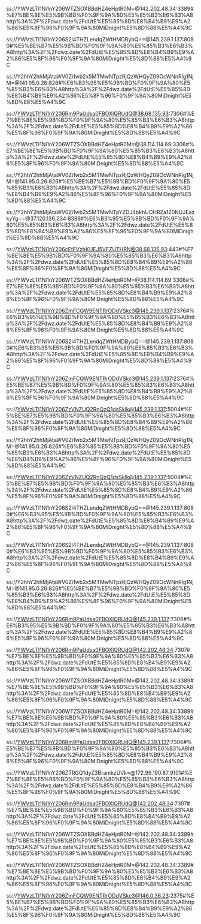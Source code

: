 ss://YWVzLTI1Ni1nY206WTZSOXBBdHZ4eHptR0M=@142.202.48.34:3389#%E7%BE%8E%E5%9B%BD%F0%9F%9A%80%E5%85%B3%E6%B3%A8http%3A%2F%2Fdwz.date%2FdUtE%E5%85%8D%E8%B4%B9%E9%A2%86%E5%8F%96%F0%9F%9A%80MiDnight%E5%8D%88%E5%A4%9C

ss://YWVzLTI1Ni1nY206S2l4THZLendqZWtHMDBybQ==@145.239.1.137:8080#%E5%BE%B7%E5%9B%BD%F0%9F%9A%80%E5%85%B3%E6%B3%A8http%3A%2F%2Fdwz.date%2FdUtE%E5%85%8D%E8%B4%B9%E9%A2%86%E5%8F%96%F0%9F%9A%80MiDnight%E5%8D%88%E5%A4%9C

ss://Y2hhY2hhMjAtaWV0Zi1wb2x5MTMwNTpzRjQzWHQyZ09OcWNnRlg1NjM=@141.95.0.26:826#%E6%B3%95%E5%9B%BD%F0%9F%9A%80%E5%85%B3%E6%B3%A8http%3A%2F%2Fdwz.date%2FdUtE%E5%85%8D%E8%B4%B9%E9%A2%86%E5%8F%96%F0%9F%9A%80MiDnight%E5%8D%88%E5%A4%9C

ss://YWVzLTI1Ni1nY206Rm9PaUdsa0FBOXlQRUdQ@38.68.135.93:7306#%E7%BE%8E%E5%9B%BD%F0%9F%9A%80%E5%85%B3%E6%B3%A8http%3A%2F%2Fdwz.date%2FdUtE%E5%85%8D%E8%B4%B9%E9%A2%86%E5%8F%96%F0%9F%9A%80MiDnight%E5%8D%88%E5%A4%9C

ss://YWVzLTI1Ni1nY206WTZSOXBBdHZ4eHptR0M=@38.114.114.69:3306#%E7%BE%8E%E5%9B%BD%F0%9F%9A%80%E5%85%B3%E6%B3%A8http%3A%2F%2Fdwz.date%2FdUtE%E5%85%8D%E8%B4%B9%E9%A2%86%E5%8F%96%F0%9F%9A%80MiDnight%E5%8D%88%E5%A4%9C

ss://Y2hhY2hhMjAtaWV0Zi1wb2x5MTMwNTpzRjQzWHQyZ09OcWNnRlg1NjM=@141.95.0.26:826#%E5%BE%B7%E5%9B%BD%F0%9F%9A%80%E5%85%B3%E6%B3%A8http%3A%2F%2Fdwz.date%2FdUtE%E5%85%8D%E8%B4%B9%E9%A2%86%E5%8F%96%F0%9F%9A%80MiDnight%E5%8D%88%E5%A4%9C

ss://Y2hhY2hhMjAtaWV0Zi1wb2x5MTMwNTpYZDJ4bkhUOHRZa1Z0NUJEazkyYg==@37.120.136.234:8389#%E6%B3%95%E5%9B%BD%F0%9F%9A%80%E5%85%B3%E6%B3%A8http%3A%2F%2Fdwz.date%2FdUtE%E5%85%8D%E8%B4%B9%E9%A2%86%E5%8F%96%F0%9F%9A%80MiDnight%E5%8D%88%E5%A4%9C

ss://YWVzLTI1Ni1nY206cEtFVzhKUEJ5VFZUTHRN@38.68.135.93:443#%E7%BE%8E%E5%9B%BD%F0%9F%9A%80%E5%85%B3%E6%B3%A8http%3A%2F%2Fdwz.date%2FdUtE%E5%85%8D%E8%B4%B9%E9%A2%86%E5%8F%96%F0%9F%9A%80MiDnight%E5%8D%88%E5%A4%9C

ss://YWVzLTI1Ni1nY206WTZSOXBBdHZ4eHptR0M=@38.114.114.69:3306#%E7%BE%8E%E5%9B%BD%F0%9F%9A%80%E5%85%B3%E6%B3%A8http%3A%2F%2Fdwz.date%2FdUtE%E5%85%8D%E8%B4%B9%E9%A2%86%E5%8F%96%F0%9F%9A%80MiDnight%E5%8D%88%E5%A4%9C

ss://YWVzLTI1Ni1nY206ZmFCQW9ENTRrODdVSkc3@145.239.1.137:2376#%E6%B3%95%E5%9B%BD%F0%9F%9A%80%E5%85%B3%E6%B3%A8http%3A%2F%2Fdwz.date%2FdUtE%E5%85%8D%E8%B4%B9%E9%A2%86%E5%8F%96%F0%9F%9A%80MiDnight%E5%8D%88%E5%A4%9C

ss://YWVzLTI1Ni1nY206S2l4THZLendqZWtHMDBybQ==@145.239.1.137:8080#%E6%B3%95%E5%9B%BD%F0%9F%9A%80%E5%85%B3%E6%B3%A8http%3A%2F%2Fdwz.date%2FdUtE%E5%85%8D%E8%B4%B9%E9%A2%86%E5%8F%96%F0%9F%9A%80MiDnight%E5%8D%88%E5%A4%9C

ss://YWVzLTI1Ni1nY206ZmFCQW9ENTRrODdVSkc3@145.239.1.137:2376#%E5%BE%B7%E5%9B%BD%F0%9F%9A%80%E5%85%B3%E6%B3%A8http%3A%2F%2Fdwz.date%2FdUtE%E5%85%8D%E8%B4%B9%E9%A2%86%E5%8F%96%F0%9F%9A%80MiDnight%E5%8D%88%E5%A4%9C

ss://YWVzLTI1Ni1nY206ZzVNZUQ2RnQzQ1dsSklk@145.239.1.137:5004#%E5%BE%B7%E5%9B%BD%F0%9F%9A%80%E5%85%B3%E6%B3%A8http%3A%2F%2Fdwz.date%2FdUtE%E5%85%8D%E8%B4%B9%E9%A2%86%E5%8F%96%F0%9F%9A%80MiDnight%E5%8D%88%E5%A4%9C

ss://Y2hhY2hhMjAtaWV0Zi1wb2x5MTMwNTpzRjQzWHQyZ09OcWNnRlg1NjM=@141.95.0.26:826#%E6%B3%95%E5%9B%BD%F0%9F%9A%80%E5%85%B3%E6%B3%A8http%3A%2F%2Fdwz.date%2FdUtE%E5%85%8D%E8%B4%B9%E9%A2%86%E5%8F%96%F0%9F%9A%80MiDnight%E5%8D%88%E5%A4%9C

ss://YWVzLTI1Ni1nY206ZzVNZUQ2RnQzQ1dsSklk@145.239.1.137:5004#%E5%BE%B7%E5%9B%BD%F0%9F%9A%80%E5%85%B3%E6%B3%A8http%3A%2F%2Fdwz.date%2FdUtE%E5%85%8D%E8%B4%B9%E9%A2%86%E5%8F%96%F0%9F%9A%80MiDnight%E5%8D%88%E5%A4%9C

ss://YWVzLTI1Ni1nY206S2l4THZLendqZWtHMDBybQ==@145.239.1.137:8080#%E6%B3%95%E5%9B%BD%F0%9F%9A%80%E5%85%B3%E6%B3%A8http%3A%2F%2Fdwz.date%2FdUtE%E5%85%8D%E8%B4%B9%E9%A2%86%E5%8F%96%F0%9F%9A%80MiDnight%E5%8D%88%E5%A4%9C

ss://YWVzLTI1Ni1nY206S2l4THZLendqZWtHMDBybQ==@145.239.1.137:8080#%E6%B3%95%E5%9B%BD%F0%9F%9A%80%E5%85%B3%E6%B3%A8http%3A%2F%2Fdwz.date%2FdUtE%E5%85%8D%E8%B4%B9%E9%A2%86%E5%8F%96%F0%9F%9A%80MiDnight%E5%8D%88%E5%A4%9C

ss://Y2hhY2hhMjAtaWV0Zi1wb2x5MTMwNTpzRjQzWHQyZ09OcWNnRlg1NjM=@141.95.0.26:826#%E5%BE%B7%E5%9B%BD%F0%9F%9A%80%E5%85%B3%E6%B3%A8http%3A%2F%2Fdwz.date%2FdUtE%E5%85%8D%E8%B4%B9%E9%A2%86%E5%8F%96%F0%9F%9A%80MiDnight%E5%8D%88%E5%A4%9C

ss://YWVzLTI1Ni1nY206Rm9PaUdsa0FBOXlQRUdQ@145.239.1.137:7306#%E6%B3%95%E5%9B%BD%F0%9F%9A%80%E5%85%B3%E6%B3%A8http%3A%2F%2Fdwz.date%2FdUtE%E5%85%8D%E8%B4%B9%E9%A2%86%E5%8F%96%F0%9F%9A%80MiDnight%E5%8D%88%E5%A4%9C

ss://YWVzLTI1Ni1nY206Rm9PaUdsa0FBOXlQRUdQ@142.202.48.34:7307#%E7%BE%8E%E5%9B%BD%F0%9F%9A%80%E5%85%B3%E6%B3%A8http%3A%2F%2Fdwz.date%2FdUtE%E5%85%8D%E8%B4%B9%E9%A2%86%E5%8F%96%F0%9F%9A%80MiDnight%E5%8D%88%E5%A4%9C

ss://YWVzLTI1Ni1nY206WTZSOXBBdHZ4eHptR0M=@142.202.48.34:3389#%E7%BE%8E%E5%9B%BD%F0%9F%9A%80%E5%85%B3%E6%B3%A8http%3A%2F%2Fdwz.date%2FdUtE%E5%85%8D%E8%B4%B9%E9%A2%86%E5%8F%96%F0%9F%9A%80MiDnight%E5%8D%88%E5%A4%9C

ss://YWVzLTI1Ni1nY206WTZSOXBBdHZ4eHptR0M=@142.202.48.34:3389#%E7%BE%8E%E5%9B%BD%F0%9F%9A%80%E5%85%B3%E6%B3%A8http%3A%2F%2Fdwz.date%2FdUtE%E5%85%8D%E8%B4%B9%E9%A2%86%E5%8F%96%F0%9F%9A%80MiDnight%E5%8D%88%E5%A4%9C

ss://YWVzLTI1Ni1nY206Rm9PaUdsa0FBOXlQRUdQ@145.239.1.137:7306#%E5%BE%B7%E5%9B%BD%F0%9F%9A%80%E5%85%B3%E6%B3%A8http%3A%2F%2Fdwz.date%2FdUtE%E5%85%8D%E8%B4%B9%E9%A2%86%E5%8F%96%F0%9F%9A%80MiDnight%E5%8D%88%E5%A4%9C

ss://YWVzLTI1Ni1nY206ZTRGQ1dyZ3BramkzUVk=@172.99.190.87:9101#%E7%BE%8E%E5%9B%BD%F0%9F%9A%80%E5%85%B3%E6%B3%A8http%3A%2F%2Fdwz.date%2FdUtE%E5%85%8D%E8%B4%B9%E9%A2%86%E5%8F%96%F0%9F%9A%80MiDnight%E5%8D%88%E5%A4%9C

ss://YWVzLTI1Ni1nY206Rm9PaUdsa0FBOXlQRUdQ@142.202.48.34:7307#%E7%BE%8E%E5%9B%BD%F0%9F%9A%80%E5%85%B3%E6%B3%A8http%3A%2F%2Fdwz.date%2FdUtE%E5%85%8D%E8%B4%B9%E9%A2%86%E5%8F%96%F0%9F%9A%80MiDnight%E5%8D%88%E5%A4%9C

ss://YWVzLTI1Ni1nY206WTZSOXBBdHZ4eHptR0M=@142.202.48.34:3389#%E7%BE%8E%E5%9B%BD%F0%9F%9A%80%E5%85%B3%E6%B3%A8http%3A%2F%2Fdwz.date%2FdUtE%E5%85%8D%E8%B4%B9%E9%A2%86%E5%8F%96%F0%9F%9A%80MiDnight%E5%8D%88%E5%A4%9C

ss://YWVzLTI1Ni1nY206WTZSOXBBdHZ4eHptR0M=@142.202.48.34:3389#%E7%BE%8E%E5%9B%BD%F0%9F%9A%80%E5%85%B3%E6%B3%A8http%3A%2F%2Fdwz.date%2FdUtE%E5%85%8D%E8%B4%B9%E9%A2%86%E5%8F%96%F0%9F%9A%80MiDnight%E5%8D%88%E5%A4%9C

ss://YWVzLTI1Ni1nY206ZmFCQW9ENTRrODdVSkc3@146.0.36.23:2375#%E5%BE%B7%E5%9B%BD%F0%9F%9A%80%E5%85%B3%E6%B3%A8http%3A%2F%2Fdwz.date%2FdUtE%E5%85%8D%E8%B4%B9%E9%A2%86%E5%8F%96%F0%9F%9A%80MiDnight%E5%8D%88%E5%A4%9C
